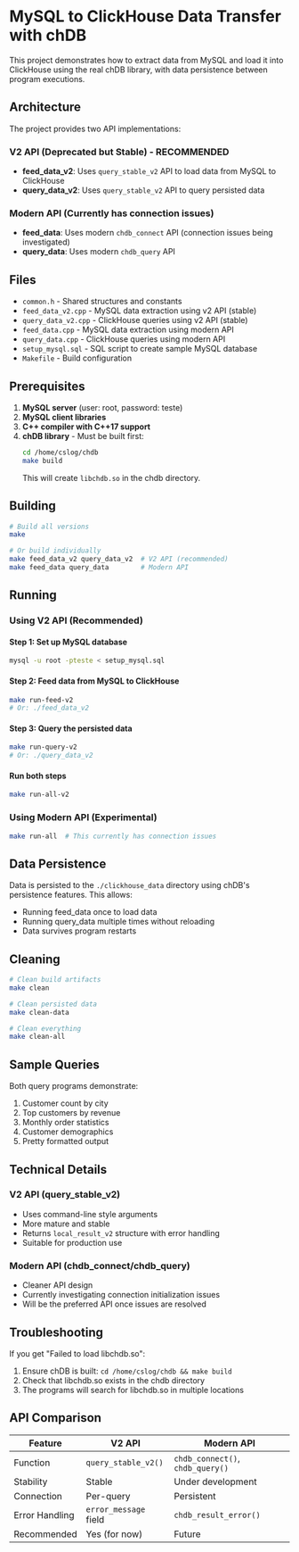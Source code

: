 # MySQL to ClickHouse Data Transfer with chDB

This project demonstrates how to extract data from MySQL and load it into ClickHouse using the real chDB library, with data persistence between program executions.

## Architecture

The project provides two API implementations:

### V2 API (Deprecated but Stable) - RECOMMENDED
- **feed_data_v2**: Uses `query_stable_v2` API to load data from MySQL to ClickHouse
- **query_data_v2**: Uses `query_stable_v2` API to query persisted data

### Modern API (Currently has connection issues)
- **feed_data**: Uses modern `chdb_connect` API (connection issues being investigated)
- **query_data**: Uses modern `chdb_query` API

## Files

- `common.h` - Shared structures and constants
- `feed_data_v2.cpp` - MySQL data extraction using v2 API (stable)
- `query_data_v2.cpp` - ClickHouse queries using v2 API (stable)
- `feed_data.cpp` - MySQL data extraction using modern API
- `query_data.cpp` - ClickHouse queries using modern API
- `setup_mysql.sql` - SQL script to create sample MySQL database
- `Makefile` - Build configuration

## Prerequisites

1. **MySQL server** (user: root, password: teste)
2. **MySQL client libraries**
3. **C++ compiler with C++17 support**
4. **chDB library** - Must be built first:
   ```bash
   cd /home/cslog/chdb
   make build
   ```
   This will create `libchdb.so` in the chdb directory.

## Building

```bash
# Build all versions
make

# Or build individually
make feed_data_v2 query_data_v2  # V2 API (recommended)
make feed_data query_data        # Modern API
```

## Running

### Using V2 API (Recommended)

#### Step 1: Set up MySQL database
```bash
mysql -u root -pteste < setup_mysql.sql
```

#### Step 2: Feed data from MySQL to ClickHouse
```bash
make run-feed-v2
# Or: ./feed_data_v2
```

#### Step 3: Query the persisted data
```bash
make run-query-v2
# Or: ./query_data_v2
```

#### Run both steps
```bash
make run-all-v2
```

### Using Modern API (Experimental)

```bash
make run-all  # This currently has connection issues
```

## Data Persistence

Data is persisted to the `./clickhouse_data` directory using chDB's persistence features. This allows:
- Running feed_data once to load data
- Running query_data multiple times without reloading
- Data survives program restarts

## Cleaning

```bash
# Clean build artifacts
make clean

# Clean persisted data
make clean-data

# Clean everything
make clean-all
```

## Sample Queries

Both query programs demonstrate:
1. Customer count by city
2. Top customers by revenue
3. Monthly order statistics
4. Customer demographics
5. Pretty formatted output

## Technical Details

### V2 API (query_stable_v2)
- Uses command-line style arguments
- More mature and stable
- Returns `local_result_v2` structure with error handling
- Suitable for production use

### Modern API (chdb_connect/chdb_query)
- Cleaner API design
- Currently investigating connection initialization issues
- Will be the preferred API once issues are resolved

## Troubleshooting

If you get "Failed to load libchdb.so":
1. Ensure chDB is built: `cd /home/cslog/chdb && make build`
2. Check that libchdb.so exists in the chdb directory
3. The programs will search for libchdb.so in multiple locations

## API Comparison

| Feature | V2 API | Modern API |
|---------|---------|------------|
| Function | `query_stable_v2()` | `chdb_connect()`, `chdb_query()` |
| Stability | Stable | Under development |
| Connection | Per-query | Persistent |
| Error Handling | `error_message` field | `chdb_result_error()` |
| Recommended | Yes (for now) | Future